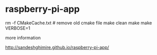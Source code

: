 raspberry-pi-app
================

rm -f CMakeCache.txt 	# remove old cmake file 
make clean 
make 
make VERBOSE=1

more information 

http://sandeshghimire.github.io/raspberry-pi-app/